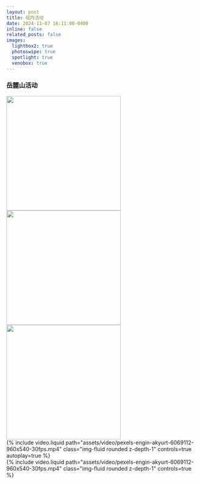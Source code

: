 ```yaml
---
layout: post
title: 组内活动
date: 2024-11-07 16:11:00-0400
inline: false
related_posts: false
images:
  lightbox2: true
  photoswipe: true
  spotlight: true
  venobox: true
---
```


### 岳麓山活动

<!-- Group 1 -->
<div class="spotlight-group">
    <a class="spotlight" href="{{ '/assets/img/activities/FUK00750.JPG' | relative_url }}" >
        <img width="300" src="{{ '/assets/img/activities/FUK00750.JPG' | relative_url }}"/>
    </a>
    <a class="spotlight" href="{{ '/assets/img/activities/FUK00767.JPG' | relative_url }}" title="爬山的欢乐时光">
        <img width="300" src="{{ '/assets/img/activities/FUK00767.JPG' | relative_url }}" />
    </a>
    <a class="spotlight" href="{{ '/assets/img/activities/FUK00772.JPG' | relative_url }}" >
        <img width="300" src="{{ '/assets/img/activities/FUK00772.JPG' | relative_url }}" />
    </a>
</div>

<div class="row mt-3">
    <div class="col-sm mt-3 mt-md-0">
        {% include video.liquid path="assets/video/pexels-engin-akyurt-6069112-960x540-30fps.mp4" class="img-fluid rounded z-depth-1" controls=true autoplay=true %}
    </div>
    <div class="col-sm mt-3 mt-md-0">
        {% include video.liquid path="assets/video/pexels-engin-akyurt-6069112-960x540-30fps.mp4" class="img-fluid rounded z-depth-1" controls=true %}
    </div>
</div>